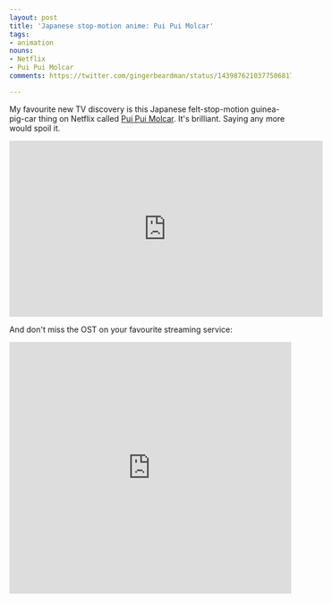 ```yaml
---
layout: post
title: 'Japanese stop-motion anime: Pui Pui Molcar'
tags:
- animation
nouns:
- Netflix
- Pui Pui Molcar
comments: https://twitter.com/gingerbeardman/status/1439876210377506817

---
```


My favourite new TV discovery is this Japanese felt-stop-motion guinea-pig-car thing on Netflix called [Pui Pui Molcar](https://twitter.com/molcar_anime). It's brilliant. Saying any more would spoil it.

<iframe width="560" height="315" src="https://www.youtube.com/embed/7Dr14FJvYmw?controls=0" title="YouTube video player" frameborder="0" allow="accelerometer; autoplay; clipboard-write; encrypted-media; gyroscope; picture-in-picture" allowfullscreen></iframe>

And don't miss the OST on your favourite streaming service:

<iframe allow="autoplay *; encrypted-media *; fullscreen *" frameborder="0" height="450" style="width:100%;max-width:660px;overflow:hidden;background:transparent;" sandbox="allow-forms allow-popups allow-same-origin allow-scripts allow-storage-access-by-user-activation allow-top-navigation-by-user-activation" src="https://embed.music.apple.com/gb/album/pui-pui%E3%83%A2%E3%83%AB%E3%82%AB%E3%83%BC-sound-track-album/1571435566"></iframe>
